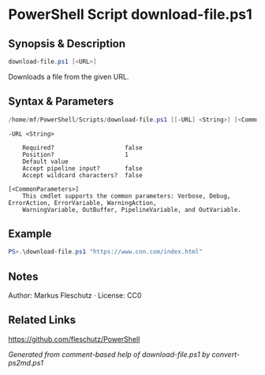 # PowerShell Script download-file.ps1

## Synopsis & Description
```powershell
download-file.ps1 [<URL>]
```

Downloads a file from the given URL.

## Syntax & Parameters
```powershell
/home/mf/PowerShell/Scripts/download-file.ps1 [[-URL] <String>] [<CommonParameters>]
```

```
-URL <String>
    
    Required?                    false
    Position?                    1
    Default value                
    Accept pipeline input?       false
    Accept wildcard characters?  false
```

```
[<CommonParameters>]
    This cmdlet supports the common parameters: Verbose, Debug, ErrorAction, ErrorVariable, WarningAction, 
    WarningVariable, OutBuffer, PipelineVariable, and OutVariable.
```

## Example
```powershell
PS>.\download-file.ps1 "https://www.cnn.com/index.html"
```


## Notes
Author: Markus Fleschutz · License: CC0

## Related Links
https://github.com/fleschutz/PowerShell

*Generated from comment-based help of download-file.ps1 by convert-ps2md.ps1*

